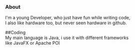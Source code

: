 ### About
I'm a young Developer, who just have fun while writing code,  
I also like hardware too, but never seen hardware in github.  
  
##Coding  
My main language is Java, i use it with different frameworks  
like JavaFX or Apache POI

